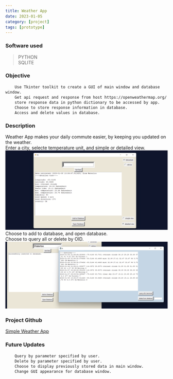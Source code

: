 ```yaml
---
title: Weather App
date: 2023-01-05
category: [project]
tags: [prototype]
---
```


### Software used
> PYTHON <br>
> SQLITE

### Objective
        Use Tkinter toolkit to create a GUI of main window and database window.
        Get api request and response from host https://openweathermap.org/ 
        store response data in python dictionary to be accessed by app.
        Choose to store response information in database.
        Access and delete values in database.
        
        

### Description
Weather App makes your daily commute easier, by keeping you updated on the weather. <br>
Enter a city, selecte temperature unit, and simple or detailed view. 
![picture](/assets/proj-images/weathermain1.png)
<br>
Choose to add to database, and open database.
<br>
Choose to query all or delete by OID.
![database picture](/assets/proj-images/weatherdb1.png) 

### Project Github
[Simple Weather App](https://github.com/danmxli/simple-weather-app)

### Future Updates
        Query by parameter specified by user.
        Delete by parameter specified by user.
        Choose to display previously stored data in main window.
        Change GUI appearance for database window.
